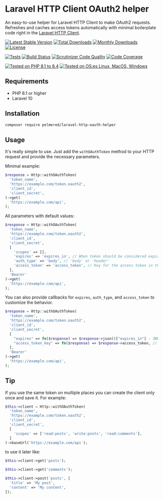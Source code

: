 # Laravel HTTP Client OAuth2 helper

An easy-to-use helper for Laravel HTTP Client to make OAuth2 requests.\
Refreshes and caches access tokens automatically with minimal boilerplate code right in the [Laravel HTTP Client](https://laravel.com/docs/11.x/http-client).

[![Latest Stable Version](https://poser.pugx.org/pelmered/laravel-http-oauth-helper/v/stable)](https://packagist.org/packages/pelmered/laravel-http-oauth-helper)
[![Total Downloads](https://poser.pugx.org/pelmered/laravel-http-oauth-helper/d/total)](//packagist.org/packages/pelmered/laravel-http-oauth-helper)
[![Monthly Downloads](https://poser.pugx.org/pelmered/laravel-http-oauth-helper/d/monthly)](//packagist.org/packages/pelmered/laravel-http-oauth-helper)
[![License](https://poser.pugx.org/pelmered/laravel-http-oauth-helper/license)](https://packagist.org/packages/pelmered/laravel-http-oauth-helper)

[![Tests](https://github.com/pelmered/laravel-http-oauth-helper/actions/workflows/tests.yml/badge.svg?branch=main)](https://github.com/pelmered/laravel-http-oauth-helper/actions/workflows/tests.yml)
[![Build Status](https://scrutinizer-ci.com/g/pelmered/laravel-http-oauth-helper/badges/build.png?b=main)](https://scrutinizer-ci.com/g/pelmered/laravel-http-oauth-helper/build-status/main)
[![Scrutinizer Code Quality](https://scrutinizer-ci.com/g/pelmered/laravel-http-oauth-helper/badges/quality-score.png?b=main)](https://scrutinizer-ci.com/g/pelmered/laravel-http-oauth-helper/?branch=master)
[![Code Coverage](https://scrutinizer-ci.com/g/pelmered/laravel-http-oauth-helper/badges/coverage.png?b=main)](https://scrutinizer-ci.com/g/pelmered/laravel-http-oauth-helper/?branch=main)

[![Tested on PHP 8.1 to 8.4](https://img.shields.io/badge/Tested%20on%20PHP-8.1%20|%208.2%20|%208.3%20|%208.4-brightgreen.svg?maxAge=2419200)](https://github.com/pelmered/filament-money-field/actions/workflows/tests.yml)
[![Tested on OS:es Linux, MacOS, Windows](https://img.shields.io/badge/Tested%20on%20lastest%20versions%20of-%20Ubuntu%20|%20MacOS%20|%20Windows-brightgreen.svg?maxAge=2419200)](https://github.com/pelmered/laravel-http-oauth-helper/actions/workflows/tests.yml)

## Requirements

- PHP 8.1 or higher
- Laravel 10

## Installation

```bash
composer require pelmered/laravel-http-oauth-helper
```

## Usage

It's really simple to use. Just add the `withOAuthToken` method to your HTTP request and provide the necessary parameters.

Minimal example:
```php
$response = Http::withOAuthToken(
  'token_name',
  'https://example.com/token.oauth2',
  'client_id',
  'client_secret',
)->get(
  'https://example.com/api',
);
```

All parameters with default values:
```php
$response = Http::withOAuthToken(
  'token_name',
  'https://example.com/token.oauth2',
  'client_id',
  'client_secret',
  [
    'scopes' => [],
    'expires' => 'expires_in', // When token should be considered expired. A string key in the response JSON for the expiration. We try to parse different formats and then remove 1 minute to be on the safe side.
    'auth_type' => 'body', // 'body' or 'header'
    'access_token' => 'access_token', // Key for the access token in the response JSON
  ],
  'Bearer'
)->get(
  'https://example.com/api',
);
```

You can also provide callbacks for `expires`, `auth_type`, and `access_token` to customize the behavior.
```php
$response = Http::withOAuthToken(
  'token_name',
  'https://example.com/token.oauth2',
  'client_id',
  'client_secret',
  [
    "expires" => fn($response) => $response->json()["expires_in"] - 300, // Should return the ttl in seconds that has been parsed from the response and can be manipulated as you want.
    "access_token_key" => fn($response) => $response->access_token, // Should return the access token that has been parsed from the response.
  ],
  'Bearer'
)->get(
  'https://example.com/api',
);
```

## Tip

If you use the same token on multiple places you can create the client only once and save it. For example:
```php
$this->client = Http::withOAuthToken(
  'token_name',
  'https://example.com/token.oauth2',
  'client_id',
  'client_secret',
  [
    'scopes' => ['read:posts', 'write:posts', 'read:comments'],
  ]
)->baseUrl('https://example.com/api');
```

to use it later like:
```php
$this->client->get('posts');

$this->client->get('comments');

$this->client->post('posts', [
  'title' => 'My post',
  'content' => 'My content',
]);
```
